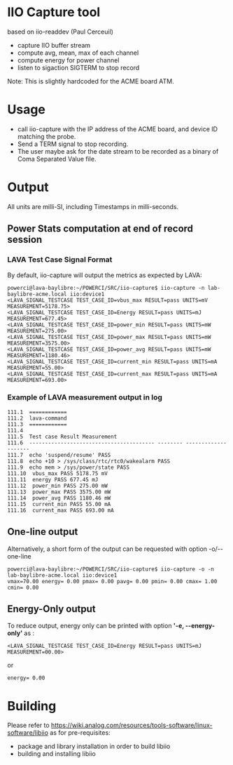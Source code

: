 # IIO Capture tool #

based on iio-readdev (Paul Cerceuil)

- capture IIO buffer stream
- compute avg, mean, max of each channel
- compute energy for power channel
- listen to sigaction SIGTERM to stop record

Note: This is slightly hardcoded for the ACME board ATM.

# Usage #

* call iio-capture with the IP address of the ACME board, and device ID matching the probe.
* Send a TERM signal to stop recording.
* The user maybe ask for the date stream to be recorded as a binary of Coma Separated Value file.

# Output #

All units are milli-SI, including Timestamps in milli-seconds.

## Power Stats computation at end of record session ##

### LAVA Test Case Signal Format ###

By default, iio-capture will output the metrics as expected by LAVA:

```
powerci@lava-baylibre:~/POWERCI/SRC/iio-capture$ iio-capture -n lab-baylibre-acme.local iio:device1
<LAVA_SIGNAL_TESTCASE TEST_CASE_ID=vbus_max RESULT=pass UNITS=mV MEASUREMENT=5178.75>
<LAVA_SIGNAL_TESTCASE TEST_CASE_ID=Energy RESULT=pass UNITS=mJ MEASUREMENT=677.45>
<LAVA_SIGNAL_TESTCASE TEST_CASE_ID=power_min RESULT=pass UNITS=mW MEASUREMENT=275.00>
<LAVA_SIGNAL_TESTCASE TEST_CASE_ID=power_max RESULT=pass UNITS=mW MEASUREMENT=3575.00>
<LAVA_SIGNAL_TESTCASE TEST_CASE_ID=power_avg RESULT=pass UNITS=mW MEASUREMENT=1180.46>
<LAVA_SIGNAL_TESTCASE TEST_CASE_ID=current_min RESULT=pass UNITS=mA MEASUREMENT=55.00>
<LAVA_SIGNAL_TESTCASE TEST_CASE_ID=current_max RESULT=pass UNITS=mA MEASUREMENT=693.00>
```

### Example of LAVA measurement output in log

```
111.1  ============
111.2  lava-command
111.3  ============
111.4
111.5  Test case Result Measurement
111.6  ---------------------------------------- -------- --------------------
111.7  echo 'suspend/resume' PASS
111.8  echo +10 > /sys/class/rtc/rtc0/wakealarm PASS
111.9  echo mem > /sys/power/state PASS
111.10  vbus_max PASS 5178.75 mV
111.11  energy PASS 677.45 mJ
111.12  power_min PASS 275.00 mW
111.13  power_max PASS 3575.00 mW
111.14  power_avg PASS 1180.46 mW
111.15  current_min PASS 55.00 mA
111.16  current_max PASS 693.00 mA
```

## One-line output ##

Alternatively, a short form of the output can be requested with option -o/--one-line

```
powerci@lava-baylibre:~/POWERCI/SRC/iio-capture$ iio-capture -o -n lab-baylibre-acme.local iio:device1
vmax=70.00 energy= 0.00 pmax= 0.00 pavg= 0.00 pmin= 0.00 cmax= 1.00 cmin= 0.00
```

## Energy-Only output ##

To reduce output, energy only can be printed with option **'-e, --energy-only'** as :

```
<LAVA_SIGNAL_TESTCASE TEST_CASE_ID=Energy RESULT=pass UNITS=mJ MEASUREMENT=00.00>
```
or
```
energy= 0.00
```

# Building #

Please refer to https://wiki.analog.com/resources/tools-software/linux-software/libiio as for pre-requisites:

* package and library installation in order to build libiio
* building and installing libiio

